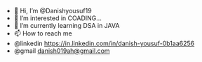 - 👋 Hi, I’m @Danishyousuf19
- 👀 I’m interested in COADING...
- 🌱 I’m currently learning DSA in JAVA
- 📫 How to reach me  
- @linkedin https://in.linkedin.com/in/danish-yousuf-0b1aa6256
- @gmail danish019ah@gmail.com




